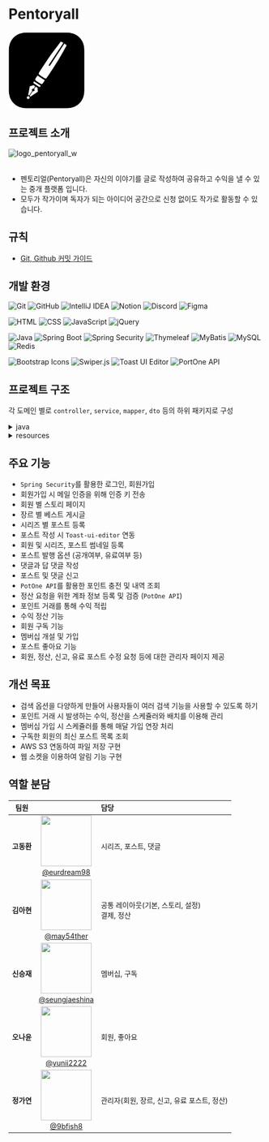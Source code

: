 # Pentoryall

 <img src="https://raw.githubusercontent.com/2024-KDT-JNA/Pentoryall/main/src/main/resources/static/images/common/favicon.png" width="150" alt="favicon">

## 프로젝트 소개

<img src="https://github.com/2024-KDT-JNA/Pentoryall/assets/42160693/ccc80f4c-5b6b-4508-8288-c29cde57d261" width="200" alt="logo_pentoryall_w">
<br/><br/>

-   펜토리얼(Pentoryall)은 자신의 이야기를 글로 작성하여 공유하고 수익을 낼 수 있는 중개 플랫폼 입니다.
-   모두가 작가이며 독자가 되는 아이디어 공간으로 신청 없이도 작가로 활동할 수 있습니다.

## 규칙

-   [Git, Github 커밋 가이드](https://github.com/2024-KDT-JNA/Pentoryall/wiki/%EC%BB%A4%EB%B0%8B-%EA%B0%80%EC%9D%B4%EB%93%9C)

## 개발 환경

![Git](https://img.shields.io/badge/Git-F05032?style=flat-square&logo=git&logoColor=white)
![GitHub](https://img.shields.io/badge/GitHub-181717?style=flat-square&logo=github&logoColor=white)
![IntelliJ IDEA](https://img.shields.io/badge/IntelliJ_IDEA-000000?style=flat-square&logo=intellij-idea&logoColor=white)
![Notion](https://img.shields.io/badge/Notion-000000?style=flat-square&logo=notion&logoColor=white)
![Discord](https://img.shields.io/badge/Discord-5865F2?style=flat-square&logo=discord&logoColor=white)
![Figma](https://img.shields.io/badge/Figma-F24E1E?style=flat-square&logo=figma&logoColor=white)

![HTML](https://img.shields.io/badge/HTML-E34F26?style=flat-square&logo=html5&logoColor=white)
![CSS](https://img.shields.io/badge/CSS-1572B6?style=flat-square&logo=css3&logoColor=white)
![JavaScript](https://img.shields.io/badge/JavaScript-F7DF1E?style=flat-square&logo=javascript&logoColor=black)
![jQuery](https://img.shields.io/badge/jQuery-0769AD?style=flat-square&logo=jquery&logoColor=white)

![Java](https://img.shields.io/badge/Java-007396?style=flat-square&logo=openjdk&logoColor=white)
![Spring Boot](https://img.shields.io/badge/Spring_Boot-6DB33F?style=flat-square&logo=spring-boot&logoColor=white)
![Spring Security](https://img.shields.io/badge/Spring_Security-6DB33F?style=flat-square&logo=spring-security&logoColor=white)
![Thymeleaf](https://img.shields.io/badge/Thymeleaf-005F0F?style=flat-square&logo=thymeleaf&logoColor=white)
![MyBatis](https://img.shields.io/badge/MyBatis-4479A1?style=flat-square&logo=mybatis&logoColor=white)
![MySQL](https://img.shields.io/badge/MySQL-4479A1?style=flat-square&logo=mysql&logoColor=white)
![Redis](https://img.shields.io/badge/Redis-DC382D?style=flat-square&logo=redis&logoColor=white)

![Bootstrap Icons](https://img.shields.io/badge/bootstrap-icona?logo=Bootstrap&logoColor=white&label=bootstrap-icons%401.11.3&labelColor=712cf9&color=%23666)
![Swiper.js](https://img.shields.io/badge/Swiper.js-6332F6?style=flat-square&logo=swiper&logoColor=white)
![Toast UI Editor](https://img.shields.io/badge/Toast_UI_Editor-7952B3?style=flat-square&logo=toast&logoColor=white)
![PortOne API](https://img.shields.io/badge/PortOne_API-f97316?style=flat-square&logo=api&logoColor=white)

## 프로젝트 구조

각 도메인 별로 `controller`, `service`, `mapper`, `dto` 등의 하위 패키지로 구성

<details>
  <summary>java</summary>
 
```
com
└─pentoryall
    ├─admin
    ├─comment
    ├─common
    │  ├─exception
    │  └─page
    ├─config
    ├─email
    ├─genre
    ├─genreOfArt
    ├─membership
    ├─point
    ├─portone
    ├─post
    ├─series
    ├─settlement
    ├─story
    ├─subscribe
    └─user
```

</details>

<details>
  <summary>resources</summary>
 
```
resources
├─mappers
├─messages
├─static
│  ├─css
│  ├─images
│  ├─js
│  └─libs
└─templates
    ├─error
    ├─fragments
    │  ├─common
    │  ├─post
    │  ├─settings
    │  └─story
    ├─layout
    └─views
       ├─admin
       ├─common
       ├─email
       ├─membership
       ├─point
       ├─post
       ├─series
       ├─settlement
       ├─story
       ├─subscribe
       └─user
```

</details>

## 주요 기능

-   `Spring Security`를 활용한 로그인, 회원가입
-   회원가입 시 메일 인증을 위해 인증 키 전송
-   회원 별 스토리 페이지
-   장르 별 베스트 게시글
-   시리즈 별 포스트 등록
-   포스트 작성 시 `Toast-ui-editor` 연동
-   회원 및 시리즈, 포스트 썸네일 등록
-   포스트 발행 옵션 (공개여부, 유료여부 등)
-   댓글과 답 댓글 작성
-   포스트 및 댓글 신고
-   `PotOne API`를 활용한 포인트 충전 및 내역 조회
-   정산 요청을 위한 계좌 정보 등록 및 검증 (`PotOne API`)
-   포인트 거래를 통해 수익 적립
-   수익 정산 기능
-   회원 구독 기능
-   멤버십 개설 및 가입
-   포스트 좋아요 기능
-   회원, 정산, 신고, 유료 포스트 수정 요청 등에 대한 관리자 페이지 제공

## 개선 목표

-   검색 옵션을 다양하게 만들어 사용자들이 여러 검색 기능을 사용할 수 있도록 하기
-   포인트 거래 시 발생하는 수익, 정산을 스케쥴러와 배치를 이용해 관리
-   멤버십 가입 시 스케쥴러를 통해 매달 가입 연장 처리
-   구독한 회원의 최신 포스트 목록 조회
-   AWS S3 연동하여 파일 저장 구현
-   웹 소켓을 이용하여 알림 기능 구현

## 역할 분담

|  **팀원**  |                                                                                                                                                      | **담당**                                          |
| :--------: | :--------------------------------------------------------------------------------------------------------------------------------------------------: | :------------------------------------------------ |
| **고동환** |      [<img src="https://avatars.githubusercontent.com/u/111329365?v=4" height=100 width=100> <br/> @eurdream98](https://github.com/eurdream98)       | 시리즈, 포스트, 댓글                              |
| **김아현** |     [<img src="https://avatars.githubusercontent.com/u/42160693?s=96&v=4" height=100 width=100> <br/> @may54ther](https://github.com/may54ther)      | 공통 레이아웃(기본, 스토리, 설정) <br> 결제, 정산 |
| **신승재** | [<img src="https://avatars.githubusercontent.com/u/154950075?s=60&v=4" height=100 width=100> <br/> @seungjaeshina](https://github.com/seungjaeshina) | 멤버십, 구독                                      |
| **오나윤** |     [<img src="https://avatars.githubusercontent.com/u/99164178?s=60&v=4" height=100 width=100> <br/> @yunii2222](https://github.com/yunii2222)      | 회원, 좋아요                                      |
| **정가연** |         [<img src="https://avatars.githubusercontent.com/u/163974510?v=4" height=100 width=100> <br/> @9bfish8](https://github.com/9bfish8)          | 관리자(회원, 장르, 신고, 유료 포스트, 정산)       |

<!--
## 트러블 슈팅
## 8. 프로젝트 후기
-->
